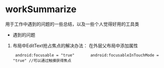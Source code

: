 # workSummarize
用于工作中遇到的问题的一些总结，以及一些个人觉得好用的工具类

- 遇到的问题
1. 布局中EditText抢占焦点的解决办法：  在外层父布局中添加属性

   ` android:focusable = "true"       android:focusableInTouchMode = "true" //可以通过触摸获得焦点`
